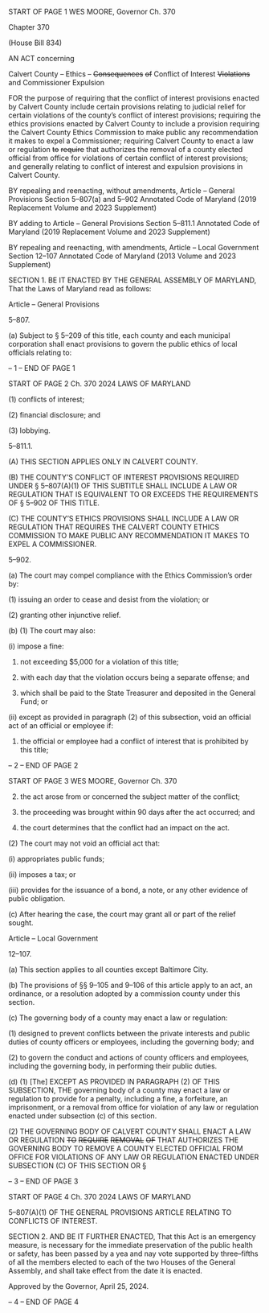 START OF PAGE 1
WES MOORE, Governor Ch. 370

Chapter 370

(House Bill 834)

AN ACT concerning

Calvert County – Ethics – ~~Consequences~~ ~~of~~ Conflict of Interest ~~Violations~~ and
Commissioner Expulsion

FOR the purpose of requiring that the conflict of interest provisions enacted by Calvert
County include certain provisions relating to judicial relief for certain violations of
the county’s conflict of interest provisions; requiring the ethics provisions enacted by
Calvert County to include a provision requiring the Calvert County Ethics
Commission to make public any recommendation it makes to expel a Commissioner;
requiring Calvert County to enact a law or regulation ~~to~~ ~~require~~ that authorizes the
removal of a county elected official from office for violations of certain conflict of
interest provisions; and generally relating to conflict of interest and expulsion
provisions in Calvert County.

BY repealing and reenacting, without amendments,
Article – General Provisions
Section 5–807(a) and 5–902
Annotated Code of Maryland
(2019 Replacement Volume and 2023 Supplement)

BY adding to
Article – General Provisions
Section 5–811.1
Annotated Code of Maryland
(2019 Replacement Volume and 2023 Supplement)

BY repealing and reenacting, with amendments,
Article – Local Government
Section 12–107
Annotated Code of Maryland
(2013 Volume and 2023 Supplement)

SECTION 1. BE IT ENACTED BY THE GENERAL ASSEMBLY OF MARYLAND,
That the Laws of Maryland read as follows:

Article – General Provisions

5–807.

(a) Subject to § 5–209 of this title, each county and each municipal corporation
shall enact provisions to govern the public ethics of local officials relating to:

– 1 –
END OF PAGE 1

START OF PAGE 2
Ch. 370 2024 LAWS OF MARYLAND

(1) conflicts of interest;

(2) financial disclosure; and

(3) lobbying.

5–811.1.

(A) THIS SECTION APPLIES ONLY IN CALVERT COUNTY.

(B) THE COUNTY’S CONFLICT OF INTEREST PROVISIONS REQUIRED UNDER
§ 5–807(A)(1) OF THIS SUBTITLE SHALL INCLUDE A LAW OR REGULATION THAT IS
EQUIVALENT TO OR EXCEEDS THE REQUIREMENTS OF § 5–902 OF THIS TITLE.

(C) THE COUNTY’S ETHICS PROVISIONS SHALL INCLUDE A LAW OR
REGULATION THAT REQUIRES THE CALVERT COUNTY ETHICS COMMISSION TO
MAKE PUBLIC ANY RECOMMENDATION IT MAKES TO EXPEL A COMMISSIONER.

5–902.

(a) The court may compel compliance with the Ethics Commission’s order by:

(1) issuing an order to cease and desist from the violation; or

(2) granting other injunctive relief.

(b) (1) The court may also:

(i) impose a fine:

1. not exceeding $5,000 for a violation of this title;

2. with each day that the violation occurs being a separate
offense; and

3. which shall be paid to the State Treasurer and deposited
in the General Fund; or

(ii) except as provided in paragraph (2) of this subsection, void an
official act of an official or employee if:

1. the official or employee had a conflict of interest that is
prohibited by this title;

– 2 –
END OF PAGE 2

START OF PAGE 3
WES MOORE, Governor Ch. 370

2. the act arose from or concerned the subject matter of the
conflict;

3. the proceeding was brought within 90 days after the act
occurred; and

4. the court determines that the conflict had an impact on the
act.

(2) The court may not void an official act that:

(i) appropriates public funds;

(ii) imposes a tax; or

(iii) provides for the issuance of a bond, a note, or any other evidence
of public obligation.

(c) After hearing the case, the court may grant all or part of the relief sought.

Article – Local Government

12–107.

(a) This section applies to all counties except Baltimore City.

(b) The provisions of §§ 9–105 and 9–106 of this article apply to an act, an
ordinance, or a resolution adopted by a commission county under this section.

(c) The governing body of a county may enact a law or regulation:

(1) designed to prevent conflicts between the private interests and public
duties of county officers or employees, including the governing body; and

(2) to govern the conduct and actions of county officers and employees,
including the governing body, in performing their public duties.

(d) (1) [The] EXCEPT AS PROVIDED IN PARAGRAPH (2) OF THIS
SUBSECTION, THE governing body of a county may enact a law or regulation to provide for
a penalty, including a fine, a forfeiture, an imprisonment, or a removal from office for
violation of any law or regulation enacted under subsection (c) of this section.

(2) THE GOVERNING BODY OF CALVERT COUNTY SHALL ENACT A LAW
OR REGULATION ~~TO~~ ~~REQUIRE~~ ~~REMOVAL~~ ~~OF~~ THAT AUTHORIZES THE GOVERNING
BODY TO REMOVE A COUNTY ELECTED OFFICIAL FROM OFFICE FOR VIOLATIONS OF
ANY LAW OR REGULATION ENACTED UNDER SUBSECTION (C) OF THIS SECTION OR §

– 3 –
END OF PAGE 3

START OF PAGE 4
Ch. 370 2024 LAWS OF MARYLAND

5–807(A)(1) OF THE GENERAL PROVISIONS ARTICLE RELATING TO CONFLICTS OF
INTEREST.

SECTION 2. AND BE IT FURTHER ENACTED, That this Act is an emergency
measure, is necessary for the immediate preservation of the public health or safety, has
been passed by a yea and nay vote supported by three–fifths of all the members elected to
each of the two Houses of the General Assembly, and shall take effect from the date it is
enacted.

Approved by the Governor, April 25, 2024.

– 4 –
END OF PAGE 4